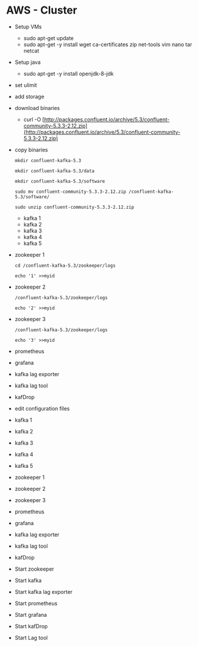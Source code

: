 # AWS - Cluster

* Setup VMs
  * sudo apt-get update
  * sudo apt-get -y install wget ca-certificates zip net-tools vim nano tar netcat
* Setup java
  * sudo apt-get -y install openjdk-8-jdk
* set ulimit
* add storage
* download binaries
  * curl -O [http://packages.confluent.io/archive/5.3/confluent-community-5.3.3-2.12.zip](http://packages.confluent.io/archive/5.3/confluent-community-5.3.3-2.12.zip)
* copy binaries

  `mkdir confluent-kafka-5.3`

  `mkdir confluent-kafka-5.3/data`

  `mkdir confluent-kafka-5.3/software`

  `sudo mv confluent-community-5.3.3-2.12.zip /confluent-kafka-5.3/software/`

  `sudo unzip confluent-community-5.3.3-2.12.zip`

  * kafka 1
  * kafka 2
  * kafka 3
  * kafka 4
  * kafka 5

* zookeeper 1

  `cd /confluent-kafka-5.3/zookeeper/logs`

  `echo '1' >>myid`

* zookeeper 2

  `/confluent-kafka-5.3/zookeeper/logs`

  `echo '2' >>myid`

* zookeeper 3

  `/confluent-kafka-5.3/zookeeper/logs`

  `echo '3' >>myid`

* prometheus
* grafana
* kafka lag exporter
* kafka lag tool
* kafDrop
* edit configuration files
* kafka 1
* kafka 2
* kafka 3
* kafka 4
* kafka 5
* zookeeper 1
* zookeeper 2
* zookeeper 3
* prometheus
* grafana
* kafka lag exporter
* kafka lag tool
* kafDrop
* Start zookeeper
* Start kafka
* Start kafka lag exporter
* Start prometheus
* Start grafana
* Start kafDrop
* Start Lag tool

